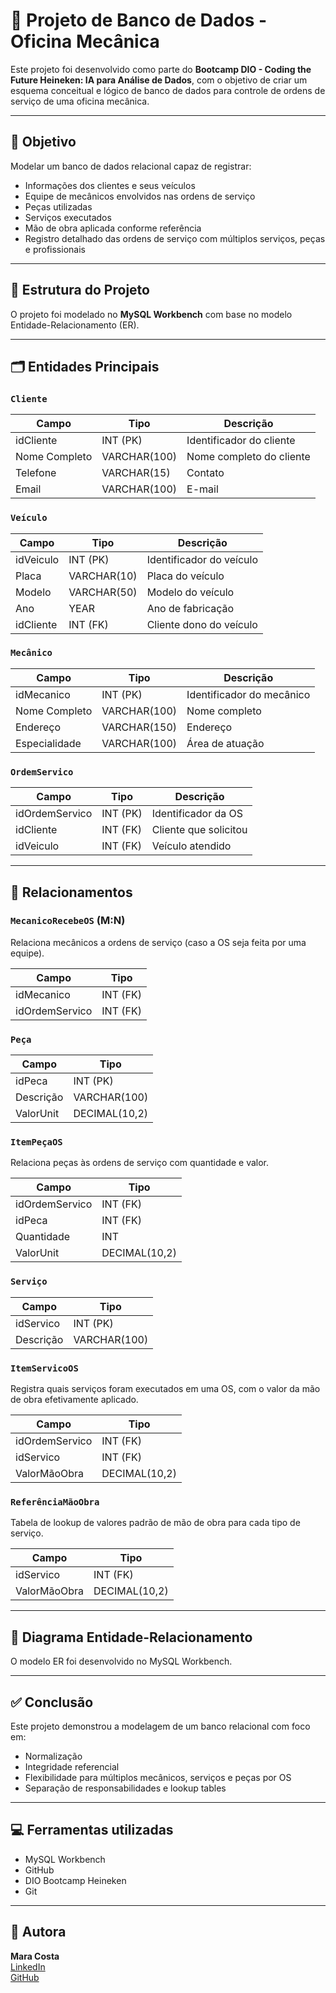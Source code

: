 # 🔧 Projeto de Banco de Dados - Oficina Mecânica

Este projeto foi desenvolvido como parte do **Bootcamp DIO - Coding the Future Heineken: IA para Análise de Dados**, com o objetivo de criar um esquema conceitual e lógico de banco de dados para controle de ordens de serviço de uma oficina mecânica.

---

## 📌 Objetivo

Modelar um banco de dados relacional capaz de registrar:

- Informações dos clientes e seus veículos  
- Equipe de mecânicos envolvidos nas ordens de serviço  
- Peças utilizadas  
- Serviços executados  
- Mão de obra aplicada conforme referência  
- Registro detalhado das ordens de serviço com múltiplos serviços, peças e profissionais  

---

## 🧠 Estrutura do Projeto

O projeto foi modelado no **MySQL Workbench** com base no modelo Entidade-Relacionamento (ER).

---

## 🗂️ Entidades Principais

### `Cliente`
| Campo            | Tipo          | Descrição                    |
|------------------|---------------|------------------------------|
| idCliente        | INT (PK)      | Identificador do cliente     |
| Nome Completo    | VARCHAR(100)  | Nome completo do cliente     |
| Telefone         | VARCHAR(15)   | Contato                      |
| Email            | VARCHAR(100)  | E-mail                       |

### `Veículo`
| Campo            | Tipo          | Descrição                    |
|------------------|---------------|------------------------------|
| idVeiculo        | INT (PK)      | Identificador do veículo     |
| Placa            | VARCHAR(10)   | Placa do veículo             |
| Modelo           | VARCHAR(50)   | Modelo do veículo            |
| Ano              | YEAR          | Ano de fabricação            |
| idCliente        | INT (FK)      | Cliente dono do veículo      |

### `Mecânico`
| Campo            | Tipo          | Descrição                    |
|------------------|---------------|------------------------------|
| idMecanico       | INT (PK)      | Identificador do mecânico    |
| Nome Completo    | VARCHAR(100)  | Nome completo                |
| Endereço         | VARCHAR(150)  | Endereço                     |
| Especialidade    | VARCHAR(100)  | Área de atuação              |

### `OrdemServico`
| Campo            | Tipo          | Descrição                    |
|------------------|---------------|------------------------------|
| idOrdemServico   | INT (PK)      | Identificador da OS          |
| idCliente        | INT (FK)      | Cliente que solicitou        |
| idVeiculo        | INT (FK)      | Veículo atendido             |

---

## 🔄 Relacionamentos

### `MecanicoRecebeOS` (M:N)
Relaciona mecânicos a ordens de serviço (caso a OS seja feita por uma equipe).

| Campo            | Tipo          |
|------------------|---------------|
| idMecanico       | INT (FK)      |
| idOrdemServico   | INT (FK)      |

### `Peça`
| Campo            | Tipo          |
|------------------|---------------|
| idPeca           | INT (PK)      |
| Descrição        | VARCHAR(100)  |
| ValorUnit        | DECIMAL(10,2) |

### `ItemPeçaOS`
Relaciona peças às ordens de serviço com quantidade e valor.

| Campo            | Tipo          |
|------------------|---------------|
| idOrdemServico   | INT (FK)      |
| idPeca           | INT (FK)      |
| Quantidade       | INT           |
| ValorUnit        | DECIMAL(10,2) |

### `Serviço`
| Campo            | Tipo          |
|------------------|---------------|
| idServico        | INT (PK)      |
| Descrição        | VARCHAR(100)  |

### `ItemServicoOS`
Registra quais serviços foram executados em uma OS, com o valor da mão de obra efetivamente aplicado.

| Campo            | Tipo          |
|------------------|---------------|
| idOrdemServico   | INT (FK)      |
| idServico        | INT (FK)      |
| ValorMãoObra     | DECIMAL(10,2) |

### `ReferênciaMãoObra`
Tabela de lookup de valores padrão de mão de obra para cada tipo de serviço.

| Campo            | Tipo          |
|------------------|---------------|
| idServico        | INT (FK)      |
| ValorMãoObra     | DECIMAL(10,2) |

---

## 📐 Diagrama Entidade-Relacionamento

O modelo ER foi desenvolvido no MySQL Workbench.

---

## ✅ Conclusão

Este projeto demonstrou a modelagem de um banco relacional com foco em:

- Normalização  
- Integridade referencial  
- Flexibilidade para múltiplos mecânicos, serviços e peças por OS  
- Separação de responsabilidades e lookup tables  

---

## 💻 Ferramentas utilizadas

- MySQL Workbench  
- GitHub  
- DIO Bootcamp Heineken  
- Git  

---

## 🚀 Autora

**Mara Costa**  
[LinkedIn](https://www.linkedin.com/in/seuperfil)  
[GitHub](https://github.com/seuperfil)
